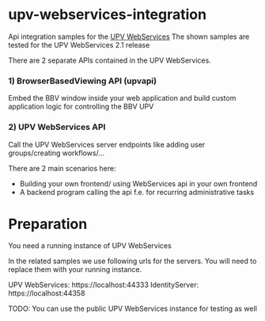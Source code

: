# upv-webservices-integration
Api integration samples for the [UPV WebServices](https://www.caxperts.com/help/UniversalPlantViewer/UPV%20WebServices%20Overview)
The shown samples are tested for the UPV WebServices 2.1 release

There are 2 separate APIs contained in the UPV WebServices.

### 1) BrowserBasedViewing API (upvapi)

Embed the BBV window inside your web application and build custom application logic for controlling the BBV UPV

### 2) UPV WebServices API

Call the UPV WebServices server endpoints like adding user groups/creating workflows/...

There are 2 main scenarios here:
- Building your own frontend/ using WebServices api in your own frontend
- A backend program calling the api f.e. for recurring administrative tasks


# Preparation

You need a running instance of UPV WebServices

In the related samples we use following urls for the servers. You will need to replace them with your running instance.

UPV WebServices: https://localhost:44333
IdentityServer: https://localhost:44358


TODO: You can use the public UPV WebServices instance for testing as well
